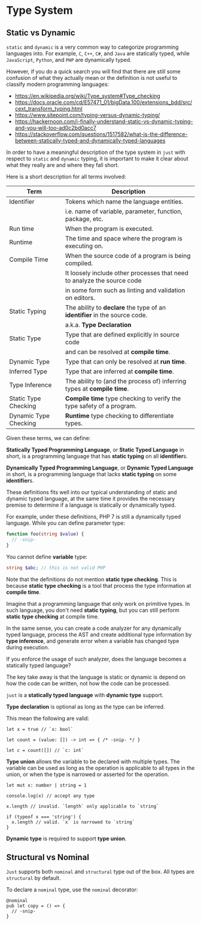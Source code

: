 # Type System

## Static vs Dynamic

`static` and `dynamic` is a very common way to categorize programming languages into.
For example, `C`, `C++`, `C#`, and `Java` are statically typed,
while `JavaScript`, `Python`, and `PHP` are dynamically typed.

However, if you do a quick search you will find that there are still some confusion of what they actually mean or the definition is not useful to classify modern programming languages:

- <https://en.wikipedia.org/wiki/Type_system#Type_checking>
- <https://docs.oracle.com/cd/E57471_01/bigData.100/extensions_bdd/src/cext_transform_typing.html>
- <https://www.sitepoint.com/typing-versus-dynamic-typing/>
- <https://hackernoon.com/i-finally-understand-static-vs-dynamic-typing-and-you-will-too-ad0c2bd0acc7>
- <https://stackoverflow.com/questions/1517582/what-is-the-difference-between-statically-typed-and-dynamically-typed-languages>

In order to have a meaningful description of the type system in `just` with respect to `static` and `dynamic` typing,
it is important to make it clear about what they really are and where they fall short.

Here is a short description for all terms involved:

| Term                  | Description                                                                  |
| --------------------- | ---------------------------------------------------------------------------- |
| Identifier            | Tokens which name the language entities.                                     |
|                       | i.e. name of variable, parameter, function, package, etc.                    |
| Run time              | When the program is executed.                                                |
| Runtime               | The time and space where the program is executing on.                        |
| Compile Time          | When the source code of a program is being compiled.                         |
|                       | It loosely include other processes that need to analyze the source code      |
|                       | in some form such as linting and validation on editors.                      |
| Static Typing         | The ability to **declare** the type of an **identifier** in the source code. |
|                       | a.k.a. **Type Declaration**                                                  |
| Static Type           | Type that are defined explicitly in source code                              |
|                       | and can be resolved at **compile time**.                                     |
| Dynamic Type          | Type that can only be resolved at **run time**.                              |
| Inferred Type         | Type that are inferred at **compile time**.                                  |
| Type Inference        | The ability to (and the process of) inferring types at **compile time**.     |
| Static Type Checking  | **Compile time** type checking to verify the type safety of a program.       |
| Dynamic Type Checking | **Runtime** type checking to differentiate types.                            |

Given these terms, we can define:

**Statically Typed Programming Language**, or **Static Typed Language** in short,
is a programming language that has **static typing** on all **identifier**s.

**Dynamically Typed Programming Language**, or **Dynamic Typed Language** in short,
is a programming language that lacks **static typing** on some **identifier**s.

These definitions fits well into our typical understanding of static and dynamic typed language,
at the same time it provides the necessary premise to determine if a language is statically or dynamically typed.

For example, under these definitions,
PHP 7 is still a dynamically typed language.
While you can define parameter type:

```php
function foo(string $value) {
  // -snip-
}
```

You cannot define **variable** type:

```php
string $abc; // this is not valid PHP
```

Note that the definitions do not mention **static type checking**.
This is because **static type checking** is a tool that process the type information at **compile time**.

Imagine that a programming language that only work on primitive types.
In such language, you don't need **static typing**,
but you can still perform **static type checking** at compile time.

In the same sense,
you can create a code analyzer for any dynamically typed language,
process the AST and create additional type information by **type inference**,
and generate error when a variable has changed type during execution.

If you enforce the usage of such analyzer,
does the language becomes a statically typed language?

The key take away is that the language is static or dynamic is depend on how the code can be written,
not how the code can be processed.

`just` is a **statically typed language** with **dynamic type** support.

**Type declaration**  is optional as long as the type can be inferred.

This mean the following are valid:

```just
let x = true // `x: bool`

let count = (value: []) -> int => { /* -snip- */ }

let c = count([]) // `c: int`
```

**Type union** allows the variable to be declared with multiple types.
The variable can be used as long as the operation is applicable to all types in the union,
or when the type is narrowed or asserted for the operation.

```just
let mut x: number | string = 1

console.log(x) // accept any type

x.length // invalid. `length` only applicable to `string`

if (typeof x === 'string') {
  x.length // valid. `x` is narrowed to `string`
}
```

**Dynamic type** is required to support **type union**.

## Structural vs Nominal

`Just` supports both `nominal` and `structural` type out of the box.
All types are `structural` by default.

To declare a `nominal` type, use the `nominal` decorator:

```just
@nominal
pub let copy = () => {
  // -snip-
}
```

